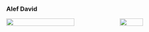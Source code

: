 
### Alef David

<div style="display: flex;">
  <img style="width: 60%;" src="https://github-readme-stats.vercel.app/api?username=alefdav"/>
  <img style="width: 35%;" src="https://github-readme-stats.vercel.app/api/top-langs/?username=alefdav&layout=compact&hide=html,css&exclude_repo=LoveClone" />
</div>
